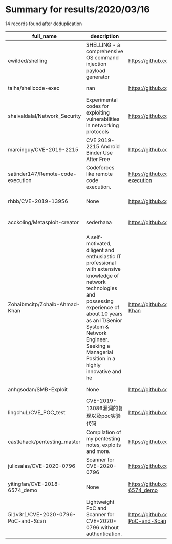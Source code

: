 
# Summary for results/2020/03/16
    
14 records found after deduplication

| full_name | description | html_url | matched_list | matched_count | pushed_at | size | stargazers_count | language | forks_count | vul_ids |
|------------------------------------|------------------------------------------------------------------------------------------------------------------------------------------------------------------------------------------------------------------------------------------------------------------|-------------------------------------------------------|----------------------------------|-----------------|---------------------------|--------|--------------------|------------|---------------|--------------------|
| ewilded/shelling | SHELLING - a comprehensive OS command injection payload generator | https://github.com/ewilded/shelling | ['command injection'] | 1 | 2020-03-16 09:13:43+00:00 | 10044 | 349 | Java | 109 | [] |
| talha/shellcode-exec | nan | https://github.com/talha/shellcode-exec | ['shellcode'] | 1 | 2020-03-16 22:50:00+00:00 | 4 | 1 | Python | 0 | [] |
| shaivaldalal/Network_Security | Experimental codes for exploiting vulnerabilities in networking protocols | https://github.com/shaivaldalal/Network_Security | ['exploit'] | 1 | 2020-03-16 15:25:13+00:00 | 10219 | 1 | HTML | 0 | [] |
| marcinguy/CVE-2019-2215 | CVE 2019-2215 Android Binder Use After Free | https://github.com/marcinguy/CVE-2019-2215 | ['cve-2'] | 1 | 2020-03-16 07:20:14+00:00 | 113 | 62 | | 13 | ['CVE-2019-2215'] |
| satinder147/Remote-code-execution | Codeforces like remote code execution. | https://github.com/satinder147/Remote-code-execution | ['remote code execution'] | 1 | 2020-03-16 12:00:20+00:00 | 5 | 2 | HTML | 0 | [] |
| rhbb/CVE-2019-13956 | None | https://github.com/rhbb/CVE-2019-13956 | ['cve-2'] | 1 | 2020-03-16 01:47:42+00:00 | 1 | 0 | | 0 | ['CVE-2019-13956'] |
| acckoling/Metasploit-creator | sederhana | https://github.com/acckoling/Metasploit-creator | ['metasploit module OR payload'] | 1 | 2020-03-16 09:58:29+00:00 | 1 | 0 | nan | 0 | [] |
| Zohaibmcitp/Zohaib-Ahmad-Khan | A self-motivated, diligent and enthusiastic IT professional with extensive knowledge of network technologies and possessing experience of about 10 years as an IT/Senior System & Network Engineer. Seeking a Managerial Position in a highly innovative and he | https://github.com/Zohaibmcitp/Zohaib-Ahmad-Khan | ['exploit'] | 1 | 2020-03-16 05:40:26+00:00 | 0 | 0 | | 0 | [] |
| anhgsodan/SMB-Exploit | None | https://github.com/anhgsodan/SMB-Exploit | ['exploit'] | 1 | 2020-03-16 09:49:26+00:00 | 958 | 1 | Shell | 1 | [] |
| lingchuL/CVE_POC_test | CVE-2019-13086漏洞的复现以及poc实验代码 | https://github.com/lingchuL/CVE_POC_test | ['cve poc'] | 1 | 2020-03-16 07:10:45+00:00 | 5 | 0 | Python | 0 | ['CVE-2019-13086'] |
| castlehack/pentesting_master | Compilation of my pentesting notes, exploits and more. | https://github.com/castlehack/pentesting_master | ['exploit'] | 1 | 2020-03-16 09:38:59+00:00 | 0 | 0 | | 0 | [] |
| julixsalas/CVE-2020-0796 | Scanner for CVE-2020-0796 | https://github.com/julixsalas/CVE-2020-0796 | ['cve-2'] | 1 | 2020-03-16 15:46:22+00:00 | 2 | 0 | Python | 4 | ['CVE-2020-0796'] |
| yitingfan/CVE-2018-6574_demo | None | https://github.com/yitingfan/CVE-2018-6574_demo | ['cve-2'] | 1 | 2020-03-16 21:12:12+00:00 | 3 | 0 | Go | 0 | ['CVE-2018-6574'] |
| 5l1v3r1/CVE-2020-0796-PoC-and-Scan | Lightweight PoC and Scanner for CVE-2020-0796 without authentication. | https://github.com/5l1v3r1/CVE-2020-0796-PoC-and-Scan | ['cve poc', 'cve-2'] | 2 | 2020-03-16 01:06:09+00:00 | 1 | 0 | | 0 | ['CVE-2020-0796'] |
